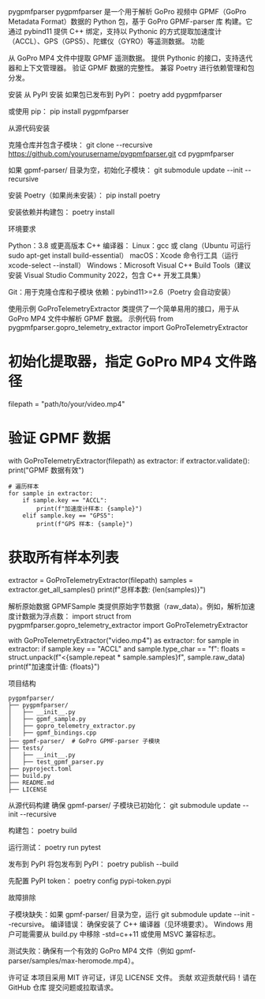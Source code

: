 pygpmfparser
pygpmfparser 是一个用于解析 GoPro 视频中 GPMF（GoPro Metadata Format）数据的 Python 包，基于 GoPro GPMF-parser 库 构建。它通过 pybind11 提供 C++ 绑定，支持以 Pythonic 的方式提取加速度计（ACCL）、GPS（GPS5）、陀螺仪（GYRO）等遥测数据。
功能

从 GoPro MP4 文件中提取 GPMF 遥测数据。
提供 Pythonic 的接口，支持迭代器和上下文管理器。
验证 GPMF 数据的完整性。
兼容 Poetry 进行依赖管理和包分发。

安装
从 PyPI 安装
如果包已发布到 PyPI：
poetry add pygpmfparser

或使用 pip：
pip install pygpmfparser

从源代码安装

克隆仓库并包含子模块：
git clone --recursive https://github.com/yourusername/pygpmfparser.git
cd pygpmfparser

如果 gpmf-parser/ 目录为空，初始化子模块：
git submodule update --init --recursive


安装 Poetry（如果尚未安装）：
pip install poetry


安装依赖并构建包：
poetry install



环境要求

Python：3.8 或更高版本
C++ 编译器：
Linux：gcc 或 clang（Ubuntu 可运行 sudo apt-get install build-essential）
macOS：Xcode 命令行工具（运行 xcode-select --install）
Windows：Microsoft Visual C++ Build Tools（建议安装 Visual Studio Community 2022，包含 C++ 开发工具集）


Git：用于克隆仓库和子模块
依赖：pybind11>=2.6（Poetry 会自动安装）

使用示例
GoProTelemetryExtractor 类提供了一个简单易用的接口，用于从 GoPro MP4 文件中解析 GPMF 数据。
示例代码
from pygpmfparser.gopro_telemetry_extractor import GoProTelemetryExtractor

# 初始化提取器，指定 GoPro MP4 文件路径
filepath = "path/to/your/video.mp4"

# 验证 GPMF 数据
with GoProTelemetryExtractor(filepath) as extractor:
    if extractor.validate():
        print("GPMF 数据有效")

    # 遍历样本
    for sample in extractor:
        if sample.key == "ACCL":
            print(f"加速度计样本: {sample}")
        elif sample.key == "GPS5":
            print(f"GPS 样本: {sample}")

# 获取所有样本列表
extractor = GoProTelemetryExtractor(filepath)
samples = extractor.get_all_samples()
print(f"总样本数: {len(samples)}")

解析原始数据
GPMFSample 类提供原始字节数据（raw_data）。例如，解析加速度计数据为浮点数：
import struct
from pygpmfparser.gopro_telemetry_extractor import GoProTelemetryExtractor

with GoProTelemetryExtractor("video.mp4") as extractor:
    for sample in extractor:
        if sample.key == "ACCL" and sample.type_char == "f":
            floats = struct.unpack(f"<{sample.repeat * sample.samples}f", sample.raw_data)
            print(f"加速度计值: {floats}")

项目结构
```text
pygpmfparser/
├── pygpmfparser/
│   ├── __init__.py
│   ├── gpmf_sample.py
│   ├── gopro_telemetry_extractor.py
│   ├── gpmf_bindings.cpp
├── gpmf-parser/  # GoPro GPMF-parser 子模块
├── tests/
│   ├── __init__.py
│   ├── test_gpmf_parser.py
├── pyproject.toml
├── build.py
├── README.md
├── LICENSE
```

从源代码构建
确保 gpmf-parser/ 子模块已初始化：
git submodule update --init --recursive

构建包：
poetry build

运行测试：
poetry run pytest

发布到 PyPI
将包发布到 PyPI：
poetry publish --build

先配置 PyPI token：
poetry config pypi-token.pypi <your-token>

故障排除

子模块缺失：如果 gpmf-parser/ 目录为空，运行 git submodule update --init --recursive。
编译错误：
确保安装了 C++ 编译器（见环境要求）。
Windows 用户可能需要从 build.py 中移除 -std=c++11 或使用 MSVC 兼容标志。


测试失败：确保有一个有效的 GoPro MP4 文件（例如 gpmf-parser/samples/max-heromode.mp4）。

许可证
本项目采用 MIT 许可证，详见 LICENSE 文件。
贡献
欢迎贡献代码！请在 GitHub 仓库 提交问题或拉取请求。
